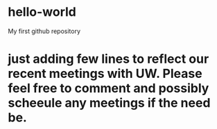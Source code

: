 # hello-world
My first github repository 
# just adding few lines to reflect our recent meetings with UW. Please feel free to comment and possibly scheeule any meetings if the need be.
